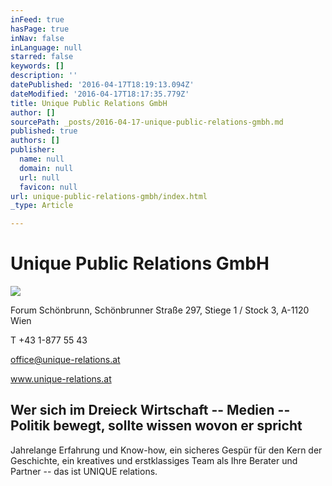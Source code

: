 ```yaml
---
inFeed: true
hasPage: true
inNav: false
inLanguage: null
starred: false
keywords: []
description: ''
datePublished: '2016-04-17T18:19:13.094Z'
dateModified: '2016-04-17T18:17:35.779Z'
title: Unique Public Relations GmbH
author: []
sourcePath: _posts/2016-04-17-unique-public-relations-gmbh.md
published: true
authors: []
publisher:
  name: null
  domain: null
  url: null
  favicon: null
url: unique-public-relations-gmbh/index.html
_type: Article

---
```

# Unique Public Relations GmbH
![](https://the-grid-user-content.s3-us-west-2.amazonaws.com/7291ae62-f988-48ab-9e64-84e00934587a.jpg)

Forum Schönbrunn, Schönbrunner Straße 297, Stiege
1 / Stock 3, A-1120 Wien

T +43 1-877 55 43

office@unique-relations.at

www.unique-relations.at

## Wer sich im Dreieck Wirtschaft -- Medien -- Politik bewegt, sollte wissen wovon er spricht

Jahrelange Erfahrung und Know-how, ein sicheres Gespür für den Kern der Geschichte, ein kreatives und erstklassiges Team als Ihre Berater und Partner -- das ist UNIQUE relations.